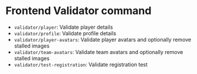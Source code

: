 # Frontend Validator command

* `validator/player`: Validate player details
* `validator/profile`: Validate profile details
* `validator/player-avatars`: Validate player avatars and optionally remove stalled images
* `validator/team-avatars`: Validate team avatars and optionally remove stalled images
* `validator/test-registration`: Validate registration test
